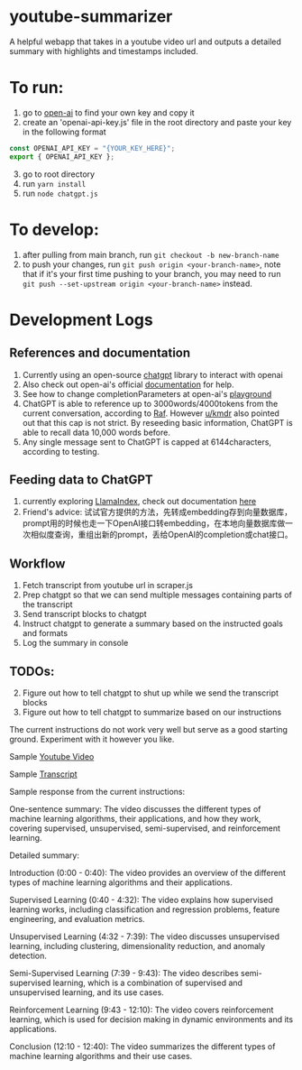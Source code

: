 # youtube-summarizer
A helpful webapp that takes in a youtube video url and outputs a detailed summary with highlights and timestamps included.

# To run:
1. go to [open-ai](https://platform.openai.com/account/api-keys) to find your own key and copy it
2. create an 'openai-api-key.js' file in the root directory and paste your key in the following format
```javascript
const OPENAI_API_KEY = "{YOUR_KEY_HERE}";
export { OPENAI_API_KEY };
```
3. go to root directory
4. run `yarn install`
5. run `node chatgpt.js`

# To develop:
1. after pulling from main branch, run `git checkout -b new-branch-name`
2. to push your changes, run `git push origin <your-branch-name>`, note that  if it's your first time pushing to your branch, you may need to run `git push --set-upstream origin <your-branch-name>` instead.

# Development Logs

## References and documentation
1. Currently using an open-source [chatgpt](https://github.com/transitive-bullshit/chatgpt-api) library to interact with openai
2. Also check out open-ai's official [documentation](https://platform.openai.com/docs/api-reference/introduction) for help.
3. See how to change completionParameters at open-ai's [playground](https://platform.openai.com/playground?mode=chat)
4. ChatGPT is able to reference up to 3000words/4000tokens from the current conversation, according to [Raf](https://help.openai.com/en/articles/6787051-does-chatgpt-remember-what-happened-earlier-in-the-conversation). However [u/kmdr](https://www.reddit.com/r/ChatGPT/comments/zz36n5/an_experiment_on_chatgpts_memory/) also pointed out that this cap is not strict. By reseeding basic information, ChatGPT is able to recall data 10,000 words before.
5. Any single message sent to ChatGPT is capped at 6144characters, according to testing.

## Feeding data to ChatGPT
1. currently exploring [LlamaIndex](https://github.com/jerryjliu/gpt_index), check out documentation [here](https://gpt-index.readthedocs.io/en/latest/guides/use_cases.html)
2. Friend's advice: 试试官方提供的方法，先转成embedding存到向量数据库，prompt用的时候也走一下OpenAI接口转embedding，在本地向量数据库做一次相似度查询，重组出新的prompt，丢给OpenAI的completion或chat接口。


## Workflow

1. Fetch transcript from youtube url in scraper.js
2. Prep chatgpt so that we can send multiple messages containing parts of the transcript
3. Send transcript blocks to chatgpt
4. Instruct chatgpt to generate a summary based on the instructed goals and formats
5. Log the summary in console

## TODOs:
2. Figure out how to tell chatgpt to shut up while we send the transcript blocks
3. Figure out how to tell chatgpt to summarize based on our instructions

The current instructions do not work very well but serve as a good starting ground.
Experiment with it however you like.

Sample [Youtube Video](https://www.youtube.com/watch?v=RYDiDpW2VkM)

Sample [Transcript](https://www.youtube.com/api/timedtext?v=RYDiDpW2VkM&caps=asr&xoaf=5&hl=en&ip=0.0.0.0&ipbits=0&expire=1678245164&sparams=ip,ipbits,expire,v,caps,xoaf&signature=2EE15D86288738C1A50776B23851AE43FB2BC037.4769EECD27896C49CE27BC54BEDA4804BC13FC3D&key=yt8&lang=en)

Sample response from the current instructions:

One-sentence summary: The video discusses the different types of machine learning algorithms, their applications, and how they work, covering supervised, unsupervised, semi-supervised, and reinforcement learning.

Detailed summary:

Introduction (0:00 - 0:40): The video provides an overview of the different types of machine learning algorithms and their applications.

Supervised Learning (0:40 - 4:32): The video explains how supervised learning works, including classification and regression problems, feature engineering, and evaluation metrics.

Unsupervised Learning (4:32 - 7:39): The video discusses unsupervised learning, including clustering, dimensionality reduction, and anomaly detection.

Semi-Supervised Learning (7:39 - 9:43): The video describes semi-supervised learning, which is a combination of supervised and unsupervised learning, and its use cases.

Reinforcement Learning (9:43 - 12:10): The video covers reinforcement learning, which is used for decision making in dynamic environments and its applications.

Conclusion (12:10 - 12:40): The video summarizes the different types of machine learning algorithms and their use cases.
